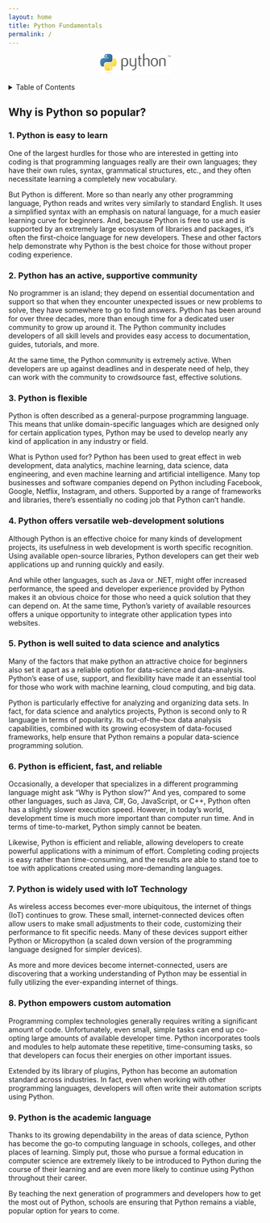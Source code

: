 ```yaml
---
layout: home
title: Python Fundamentals
permalink: /
---
```


<div align="center">
  <img width="140" src="assets/python-3.svg">
</div>

<a name="readme-top"></a>


<!-- TABLE OF CONTENTS -->
<details>
  <summary>Table of Contents</summary>
  <ol>
    <li>
      <a href="#about-the-project">About The Project</a>
    </li>
    <li>
      <a href="#clean-code">Clean Code</a>
      <ul>
        <li><a href="#none">Naming Things</a></li>
        <li><a href="#none">Functions</a></li>
        <li><a href="#none">Objects and Data Structures</a></li>
        <li><a href="#none">Classes</a></li>
        <li><a href="#none">SOLID Principles</a></li>
        <li><a href="#none">Testing</a></li>
      </ul>
    </li>
    <li>
      <a href="#none">Code Quality Measurement</a>
      <ul>
        <li><a href="#none">1. Code complexity</a></li>
        <li><a href="#none">2. Code coverage</a></li>
        <li><a href="#none">3. Bug density</a></li>
        <li><a href="#none">4. Duplicated code</a></li>
        <li><a href="#none">5. Code maintainability</a></li>
        <li><a href="#none">6. Coding standards</a></li>
        <li><a href="#none">7. Security vulnerabilities</a></li>
      </ul>
    </li>
    <li><a href="#contributing">Contributing</a></li>
    <li><a href="#license">License</a></li>
    <li><a href="#contact">Contact</a></li>
    <li><a href="#acknowledgments">Acknowledgments</a></li>
  </ol>
</details>


## Why is Python so popular?

### 1. Python is easy to learn
One of the largest hurdles for those who are interested in getting into coding is that programming languages really are their own languages; they have their own rules, syntax, grammatical structures, etc., and they often necessitate learning a completely new vocabulary.

But Python is different. More so than nearly any other programming language, Python reads and writes very similarly to standard English. It uses a simplified syntax with an emphasis on natural language, for a much easier learning curve for beginners. And, because Python is free to use and is supported by an extremely large ecosystem of libraries and packages, it’s often the first-choice language for new developers. These and other factors help demonstrate why Python is the best choice for those without proper coding experience.

### 2. Python has an active, supportive community
No programmer is an island; they depend on essential documentation and support so that when they encounter unexpected issues or new problems to solve, they have somewhere to go to find answers. Python has been around for over three decades, more than enough time for a dedicated user community to grow up around it. The Python community includes developers of all skill levels and provides easy access to documentation, guides, tutorials, and more.

At the same time, the Python community is extremely active. When developers are up against deadlines and in desperate need of help, they can work with the community to crowdsource fast, effective solutions.

### 3. Python is flexible
Python is often described as a general-purpose programming language. This means that unlike domain-specific languages which are designed only for certain application types, Python may be used to develop nearly any kind of application in any industry or field.

What is Python used for? Python has been used to great effect in web development, data analytics, machine learning, data science, data engineering, and even machine learning and artificial intelligence. Many top businesses and software companies depend on Python including Facebook, Google, Netflix, Instagram, and others. Supported by a range of frameworks and libraries, there’s essentially no coding job that Python can’t handle.

### 4. Python offers versatile web-development solutions
Although Python is an effective choice for many kinds of development projects, its usefulness in web development is worth specific recognition. Using available open-source libraries, Python developers can get their web applications up and running quickly and easily.

And while other languages, such as Java or .NET, might offer increased performance, the speed and developer experience provided by Python makes it an obvious choice for those who need a quick solution that they can depend on. At the same time, Python’s variety of available resources offers a unique opportunity to integrate other application types into websites.

### 5. Python is well suited to data science and analytics
Many of the factors that make python an attractive choice for beginners also set it apart as a reliable option for data-science and data-analysis. Python’s ease of use, support, and flexibility have made it an essential tool for those who work with machine learning, cloud computing, and big data.

Python is particularly effective for analyzing and organizing data sets. In fact, for data science and analytics projects, Python is second only to R language in terms of popularity. Its out-of-the-box data analysis capabilities, combined with its growing ecosystem of data-focused frameworks, help ensure that Python remains a popular data-science programming solution.

### 6. Python is efficient, fast, and reliable
Occasionally, a developer that specializes in a different programming language might ask “Why is Python slow?” And yes, compared to some other languages, such as Java, C#, Go, JavaScript, or C++, Python often has a slightly slower execution speed. However, in today’s world, development time is much more important than computer run time. And in terms of time-to-market, Python simply cannot be beaten.

Likewise, Python is efficient and reliable, allowing developers to create powerful applications with a minimum of effort. Completing coding projects is easy rather than time-consuming, and the results are able to stand toe to toe with applications created using more-demanding languages.

### 7. Python is widely used with IoT Technology
As wireless access becomes ever-more ubiquitous, the internet of things (IoT) continues to grow. These small, internet-connected devices often allow users to make small adjustments to their code, customizing their performance to fit specific needs. Many of these devices support either Python or Micropython (a scaled down version of the programming language designed for simpler devices).

As more and more devices become internet-connected, users are discovering that a working understanding of Python may be essential in fully utilizing the ever-expanding internet of things.

### 8. Python empowers custom automation
Programming complex technologies generally requires writing a significant amount of code. Unfortunately, even small, simple tasks can end up co-opting large amounts of available developer time. Python incorporates tools and modules to help automate these repetitive, time-consuming tasks, so that developers can focus their energies on other important issues.

Extended by its library of plugins, Python has become an automation standard across industries. In fact, even when working with other programming languages, developers will often write their automation scripts using Python.

### 9. Python is the academic language
Thanks to its growing dependability in the areas of data science, Python has become the go-to computing language in schools, colleges, and other places of learning. Simply put, those who pursue a formal education in computer science are extremely likely to be introduced to Python during the course of their learning and are even more likely to continue using Python throughout their career.

By teaching the next generation of programmers and developers how to get the most out of Python, schools are ensuring that Python remains a viable, popular option for years to come.